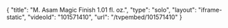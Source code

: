 {
    "title": "M. Asam Magic Finish 1.01 fl. oz.",
    "type": "solo",
    "layout": "iframe-static",
    "videoId": "101571410",
    "url": "\/tvpembed\/101571410"
}